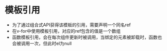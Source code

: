 # 模板引用
- 为了通过组合式API获得该模板的引用，需要声明一个同名ref
- 在v-for中使用模板引用，对应的ref包含的值是一个数组
- 函数模板引用，会在每次组件更新时被调用，当绑定的元素被卸载时，函数也会被调用一次，但此时el为null